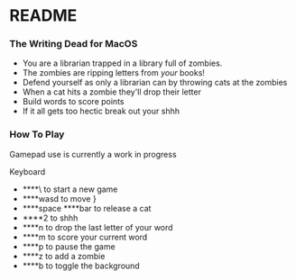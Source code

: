 # README #



### The Writing Dead for MacOS ###

* You are a librarian trapped in a library full of zombies.
* The zombies are ripping letters from _your_ books!
* Defend yourself as only a librarian can by throwing cats at the zombies
* When a cat hits a zombie they'll drop their letter
* Build words to score points
* If it all gets too hectic break out your shhh

### How To Play ###
Gamepad use is currently a work in progress

Keyboard
* ****\ to start a new game
* ****wasd to move                    }
* ****space ****bar to release a cat
* ****2 to shhh
* ****n to drop the last letter of your word
* ****m to score your current word
* ****p to pause the game
* ****z to add a zombie
* ****b to toggle the background 
